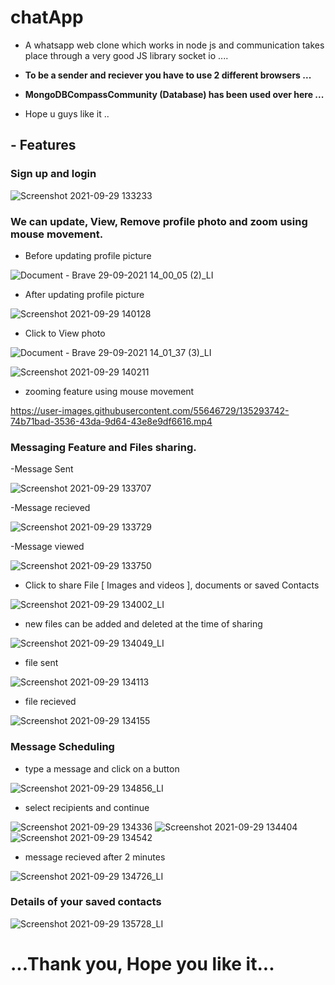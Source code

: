 # chatApp
- A whatsapp web clone which works in node js and communication takes place through a very good JS library socket io .... 

- **To be a sender and reciever you have to use 2 different browsers ...**

- **MongoDBCompassCommunity (Database) has been used over here ...**

- Hope u guys like it ..

## - Features

### Sign up and login 
![Screenshot 2021-09-29 133233](https://user-images.githubusercontent.com/55646729/135298573-44556f52-1270-4050-84c7-dc10013d5a4c.png)


### We can update, View, Remove profile photo and zoom using mouse movement.
- Before updating profile picture

![Document - Brave 29-09-2021 14_00_05 (2)_LI](https://user-images.githubusercontent.com/55646729/135290842-bb23dfda-a8de-4392-81e9-426f1113018a.jpg)

- After updating profile picture

![Screenshot 2021-09-29 140128](https://user-images.githubusercontent.com/55646729/135291062-47e28c2e-0486-4a12-ab63-9cc8d9129e66.png)

- Click to View photo 

![Document - Brave 29-09-2021 14_01_37 (3)_LI](https://user-images.githubusercontent.com/55646729/135292000-a128bb89-e09d-4c60-b118-4aa931974eef.jpg)

![Screenshot 2021-09-29 140211](https://user-images.githubusercontent.com/55646729/135292227-e704aebd-eb01-4205-ad15-6df259185fe5.png)

- zooming feature using mouse movement

https://user-images.githubusercontent.com/55646729/135293742-74b71bad-3536-43da-9d64-43e8e9df6616.mp4

### Messaging Feature and Files sharing. 
-Message Sent

![Screenshot 2021-09-29 133707](https://user-images.githubusercontent.com/55646729/135294566-ea7216e6-3f4d-4112-ac75-b35641d1308c.png)

-Message recieved 

![Screenshot 2021-09-29 133729](https://user-images.githubusercontent.com/55646729/135294616-99733b7f-d515-4ebc-8800-3c82fba6d147.png)

-Message viewed 

![Screenshot 2021-09-29 133750](https://user-images.githubusercontent.com/55646729/135294670-a33b5d48-ba4e-4ddc-99a6-0b6ea4b3f2d8.png)

- Click to share File [ Images and videos ], documents or saved Contacts

![Screenshot 2021-09-29 134002_LI](https://user-images.githubusercontent.com/55646729/135295283-0c9d76ed-4398-411c-a71c-572077e425a3.jpg)

- new files can be added and deleted at the time of sharing 

![Screenshot 2021-09-29 134049_LI](https://user-images.githubusercontent.com/55646729/135295601-d00a0d95-43f6-4519-8551-e4ee80a7fd35.jpg)

- file sent

![Screenshot 2021-09-29 134113](https://user-images.githubusercontent.com/55646729/135295738-ee8e6351-87e2-42ec-a167-4bb2919dfaa6.png)

- file recieved 

![Screenshot 2021-09-29 134155](https://user-images.githubusercontent.com/55646729/135295810-c8a99d81-309a-46f6-8cd9-f9d6a593b1a5.png)

### Message Scheduling

- type a message and click on a button

![Screenshot 2021-09-29 134856_LI](https://user-images.githubusercontent.com/55646729/135297266-bf7eff31-8aa7-4524-a90d-6a043a08157b.jpg)

- select recipients and continue

![Screenshot 2021-09-29 134336](https://user-images.githubusercontent.com/55646729/135297304-077bab33-c921-400a-828d-295100ea6548.png)
![Screenshot 2021-09-29 134404](https://user-images.githubusercontent.com/55646729/135297339-7a3ef42b-b31f-4fa0-9a91-f1306bc1ad73.png)
![Screenshot 2021-09-29 134542](https://user-images.githubusercontent.com/55646729/135297360-4fc13072-01ed-4da4-8a59-199c104ac3ce.png)


- message recieved after 2 minutes 

![Screenshot 2021-09-29 134726_LI](https://user-images.githubusercontent.com/55646729/135297386-266e3f04-6ce8-49f9-9759-32b770bd1841.jpg)

### Details of your saved contacts

![Screenshot 2021-09-29 135728_LI](https://user-images.githubusercontent.com/55646729/135298375-abe002cb-0292-4e01-8c14-191810e5a8e3.jpg)

# ...Thank you, Hope you like it...







